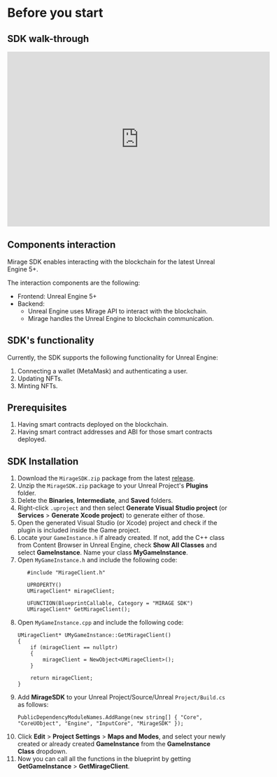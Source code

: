 # Before you start
## SDK walk-through

<iframe width="600" height="400" src="https://www.youtube.com/embed/lvhW_9y2lEc" title="YouTube video player" frameborder="0" allow="accelerometer; autoplay; clipboard-write; encrypted-media; gyroscope; picture-in-picture" allowfullscreen></iframe>

## Components interaction

Mirage SDK enables interacting with the blockchain for the latest Unreal Engine 5+.

The interaction components are the following:

* Frontend: Unreal Engine 5+
* Backend:
  * Unreal Engine uses Mirage API to interact with the blockchain.
  * Mirage handles the Unreal Engine to blockchain communication.

## SDK's functionality

Currently, the SDK supports the following functionality for Unreal Engine:

1. Connecting a wallet (MetaMask) and authenticating a user.
2. Updating NFTs.
3. Minting NFTs.

## Prerequisites

1. Having smart contracts deployed on the blockchain.
2. Having smart contract addresses and ABI for those smart contracts deployed.

## SDK Installation

1. Download the `MirageSDK.zip` package from the latest [release](https://github.com/Ankr-network/game-unreal-sdk/releases).
2. Unzip the `MirageSDK.zip` package to your Unreal Project's **Plugins** folder.
3. Delete the **Binaries**, **Intermediate**, and **Saved** folders.
4. Right-click `.uproject` and then select **Generate Visual Studio project** (or **Services** > **Generate Xcode project**) to generate either of those.
5. Open the generated Visual Studio (or Xcode) project and check if the plugin is included inside the Game project.
6. Locate your `GameInstance.h` if already created. If not, add the C++ class from Content Browser in Unreal Engine, check **Show All Classes** and select **GameInstance**. Name your class **MyGameInstance**.
7. Open `MyGameInstance.h` and include the following code:
    ```
       #include "MirageClient.h"
    
       UPROPERTY()
       UMirageClient* mirageClient;
    
       UFUNCTION(BlueprintCallable, Category = "MIRAGE SDK")
       UMirageClient* GetMirageClient();
    ```
8. Open `MyGameInstance.cpp` and include the following code:
    ```
    UMirageClient* UMyGameInstance::GetMirageClient()
    {
        if (mirageClient == nullptr)
        {
            mirageClient = NewObject<UMirageClient>();
        }
    
        return mirageClient;
    }
    ```
9. Add **MirageSDK** to your Unreal Project/Source/Unreal `Project/Build.cs` as follows:
    ```
    PublicDependencyModuleNames.AddRange(new string[] { "Core", "CoreUObject", "Engine", "InputCore", "MirageSDK" });
    ```
10. Click **Edit** > **Project Settings** > **Maps and Modes**, and select your newly created or already created **GameInstance** from the **GameInstance Class** dropdown.
11. Now you can call all the functions in the blueprint by getting **GetGameInstance** > **GetMirageClient**.